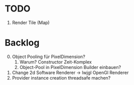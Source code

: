# TODO
1. Render Tile (Map)




# Backlog
0. Object Pooling für PixelDimension?
   1. Warum? Constructor Zeit-Komplex
   2. Object-Pool in PixelDimension Builder einbauen?
1. Change 2d Software Renderer -> lwjgl OpenGl Renderer
2. Provider instance creation threadsafe machen?

